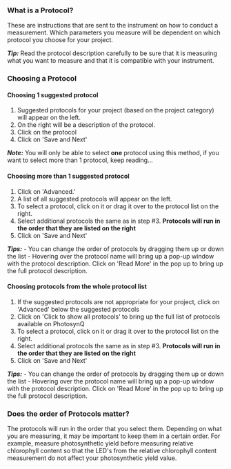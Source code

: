 ### What is a Protocol?

These are instructions that are sent to the instrument on how to conduct a measurement. Which parameters you measure will be dependent on which protocol you choose for your project.

***Tip:*** Read the protocol description carefully to be sure that it is measuring what you want to measure and that it is compatible with your instrument.

### Choosing a Protocol

#### Choosing 1 suggested protocol

1. Suggested protocols for your project (based on the project category) will appear on the left.
2. On the right will be a description of the protocol.
3. Click on the protocol
4. Click on 'Save and Next'

***Note:*** You will only be able to select **one** protocol using this method, if you want to select more than 1 protocol, keep reading...

#### Choosing more than 1 suggested protocol

1. Click on 'Advanced.'
2. A list of all suggested protocols will appear on the left.
3. To select a protocol, click on it or drag it over to the protocol list on the right.
4. Select additional protocols the same as in step #3. **Protocols will run in the order that they are listed on the right**
5. Click on 'Save and Next'

***Tips:***
    - You can change the order of protocols by dragging them up or down the list
    - Hovering over the protocol name will bring up a pop-up window with the protocol description. Click on 'Read More' in the pop up to bring up the full protocol description.

#### Choosing protocols from the whole protocol list

1. If the suggested protocols are not appropriate for your project, click on 'Advanced' below the suggested protocols
2. Click on 'Click to show all protocols' to bring up the full list of protocols available on PhotosynQ
3. To select a protocol, click on it or drag it over to the protocol list on the right.
4. Select additional protocols the same as in step #3. **Protocols will run in the order that they are listed on the right**
5. Click on 'Save and Next'

***Tips:***
    - You can change the order of protocols by dragging them up or down the list
    - Hovering over the protocol name will bring up a pop-up window with the protocol description. Click on 'Read More' in the pop up to bring up the full protocol description.

### Does the order of Protocols matter?

The protocols will run in the order that you select them. Depending on what you are measuring, it may be important to keep them in a certain order. For example, measure photosynthetic yield before measuring relative chlorophyll content so that the LED's from the relative chlorophyll content measurement do not affect your photosynthetic yield value.
